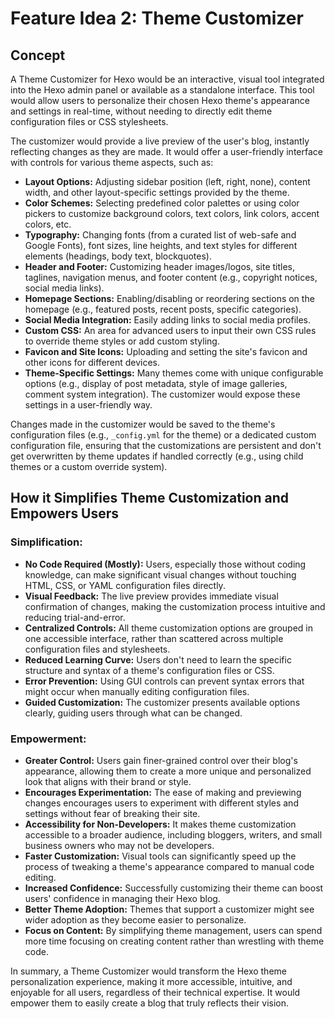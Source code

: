 # Feature Idea 2: Theme Customizer

## Concept

A Theme Customizer for Hexo would be an interactive, visual tool integrated into the Hexo admin panel or available as a standalone interface. This tool would allow users to personalize their chosen Hexo theme's appearance and settings in real-time, without needing to directly edit theme configuration files or CSS stylesheets.

The customizer would provide a live preview of the user's blog, instantly reflecting changes as they are made. It would offer a user-friendly interface with controls for various theme aspects, such as:

*   **Layout Options:** Adjusting sidebar position (left, right, none), content width, and other layout-specific settings provided by the theme.
*   **Color Schemes:** Selecting predefined color palettes or using color pickers to customize background colors, text colors, link colors, accent colors, etc.
*   **Typography:** Changing fonts (from a curated list of web-safe and Google Fonts), font sizes, line heights, and text styles for different elements (headings, body text, blockquotes).
*   **Header and Footer:** Customizing header images/logos, site titles, taglines, navigation menus, and footer content (e.g., copyright notices, social media links).
*   **Homepage Sections:** Enabling/disabling or reordering sections on the homepage (e.g., featured posts, recent posts, specific categories).
*   **Social Media Integration:** Easily adding links to social media profiles.
*   **Custom CSS:** An area for advanced users to input their own CSS rules to override theme styles or add custom styling.
*   **Favicon and Site Icons:** Uploading and setting the site's favicon and other icons for different devices.
*   **Theme-Specific Settings:** Many themes come with unique configurable options (e.g., display of post metadata, style of image galleries, comment system integration). The customizer would expose these settings in a user-friendly way.

Changes made in the customizer would be saved to the theme's configuration files (e.g., `_config.yml` for the theme) or a dedicated custom configuration file, ensuring that the customizations are persistent and don't get overwritten by theme updates if handled correctly (e.g., using child themes or a custom override system).

## How it Simplifies Theme Customization and Empowers Users

### Simplification:

*   **No Code Required (Mostly):** Users, especially those without coding knowledge, can make significant visual changes without touching HTML, CSS, or YAML configuration files directly.
*   **Visual Feedback:** The live preview provides immediate visual confirmation of changes, making the customization process intuitive and reducing trial-and-error.
*   **Centralized Controls:** All theme customization options are grouped in one accessible interface, rather than scattered across multiple configuration files and stylesheets.
*   **Reduced Learning Curve:** Users don't need to learn the specific structure and syntax of a theme's configuration files or CSS.
*   **Error Prevention:** Using GUI controls can prevent syntax errors that might occur when manually editing configuration files.
*   **Guided Customization:** The customizer presents available options clearly, guiding users through what can be changed.

### Empowerment:

*   **Greater Control:** Users gain finer-grained control over their blog's appearance, allowing them to create a more unique and personalized look that aligns with their brand or style.
*   **Encourages Experimentation:** The ease of making and previewing changes encourages users to experiment with different styles and settings without fear of breaking their site.
*   **Accessibility for Non-Developers:** It makes theme customization accessible to a broader audience, including bloggers, writers, and small business owners who may not be developers.
*   **Faster Customization:** Visual tools can significantly speed up the process of tweaking a theme's appearance compared to manual code editing.
*   **Increased Confidence:** Successfully customizing their theme can boost users' confidence in managing their Hexo blog.
*   **Better Theme Adoption:** Themes that support a customizer might see wider adoption as they become easier to personalize.
*   **Focus on Content:** By simplifying theme management, users can spend more time focusing on creating content rather than wrestling with theme code.

In summary, a Theme Customizer would transform the Hexo theme personalization experience, making it more accessible, intuitive, and enjoyable for all users, regardless of their technical expertise. It would empower them to easily create a blog that truly reflects their vision.
